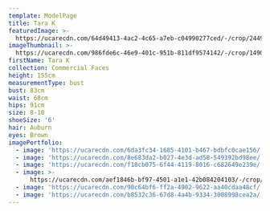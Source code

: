 ```yaml
---
template: ModelPage
title: Tara K
featuredImage: >-
  https://ucarecdn.com/64d49413-4ac2-4c65-a7eb-c04990277ced/-/crop/2449x1230/0,71/-/preview/
imageThumbnail: >-
  https://ucarecdn.com/986fde6c-46e9-401c-951b-811df9574142/-/crop/1490x2177/65,0/-/preview/
firstName: Tara K
collection: Commercial Faces
height: 155cm
measurementType: bust
bust: 83cm
waist: 68cm
hips: 91cm
size: 8-10
shoeSize: '6'
hair: Auburn
eyes: Brown
imagePortfolio:
  - image: 'https://ucarecdn.com/6da3fc34-1685-4101-b467-bdbfc0cae156/'
  - image: 'https://ucarecdn.com/8e683da2-b027-4e3d-ad58-549392bd98ee/'
  - image: 'https://ucarecdn.com/f18cb075-6f44-4119-8016-c682649e239e/'
  - image: >-
      https://ucarecdn.com/aef1846b-bf97-4501-a1e1-42b084204103/-/crop/733x1049/0,51/-/preview/
  - image: 'https://ucarecdn.com/90c64bf6-ff2a-4902-9622-aa40cdaa48cf/'
  - image: 'https://ucarecdn.com/b8532c36-67d8-4a4b-9334-3008998cea2a/'
---
```


